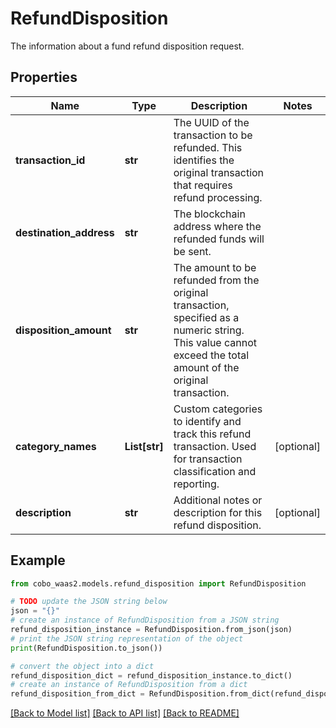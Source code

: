 # RefundDisposition

The information about a fund refund disposition request.

## Properties

Name | Type | Description | Notes
------------ | ------------- | ------------- | -------------
**transaction_id** | **str** | The UUID of the transaction to be refunded. This identifies the original transaction that requires refund processing. | 
**destination_address** | **str** | The blockchain address where the refunded funds will be sent. | 
**disposition_amount** | **str** | The amount to be refunded from the original transaction, specified as a numeric string. This value cannot exceed the total amount of the original transaction.  | 
**category_names** | **List[str]** | Custom categories to identify and track this refund transaction. Used for transaction classification and reporting. | [optional] 
**description** | **str** | Additional notes or description for this refund disposition. | [optional] 

## Example

```python
from cobo_waas2.models.refund_disposition import RefundDisposition

# TODO update the JSON string below
json = "{}"
# create an instance of RefundDisposition from a JSON string
refund_disposition_instance = RefundDisposition.from_json(json)
# print the JSON string representation of the object
print(RefundDisposition.to_json())

# convert the object into a dict
refund_disposition_dict = refund_disposition_instance.to_dict()
# create an instance of RefundDisposition from a dict
refund_disposition_from_dict = RefundDisposition.from_dict(refund_disposition_dict)
```
[[Back to Model list]](../README.md#documentation-for-models) [[Back to API list]](../README.md#documentation-for-api-endpoints) [[Back to README]](../README.md)


